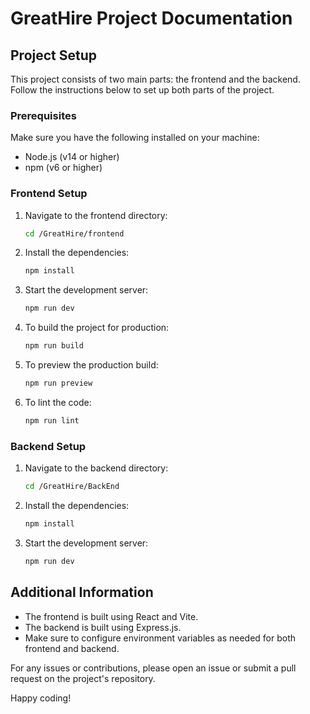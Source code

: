# GreatHire Project Documentation



## Project Setup

This project consists of two main parts: the frontend and the backend. Follow the instructions below to set up both parts of the project.

### Prerequisites

Make sure you have the following installed on your machine:
- Node.js (v14 or higher)
- npm (v6 or higher)

### Frontend Setup

1. Navigate to the frontend directory:
    ```sh
    cd /GreatHire/frontend
    ```

2. Install the dependencies:
    ```sh
    npm install
    ```

3. Start the development server:
    ```sh
    npm run dev
    ```

4. To build the project for production:
    ```sh
    npm run build
    ```

5. To preview the production build:
    ```sh
    npm run preview
    ```

6. To lint the code:
    ```sh
    npm run lint
    ```

### Backend Setup

1. Navigate to the backend directory:
    ```sh
    cd /GreatHire/BackEnd
    ```

2. Install the dependencies:
    ```sh
    npm install
    ```

3. Start the development server:
    ```sh
    npm run dev
    ```

## Additional Information

- The frontend is built using React and Vite.
- The backend is built using Express.js.
- Make sure to configure environment variables as needed for both frontend and backend.

For any issues or contributions, please open an issue or submit a pull request on the project's repository.

Happy coding!
